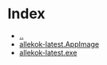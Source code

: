 # Index
- [..](..)
- [allekok-latest.AppImage](allekok-latest.AppImage)
- [allekok-latest.exe](allekok-latest.exe)

